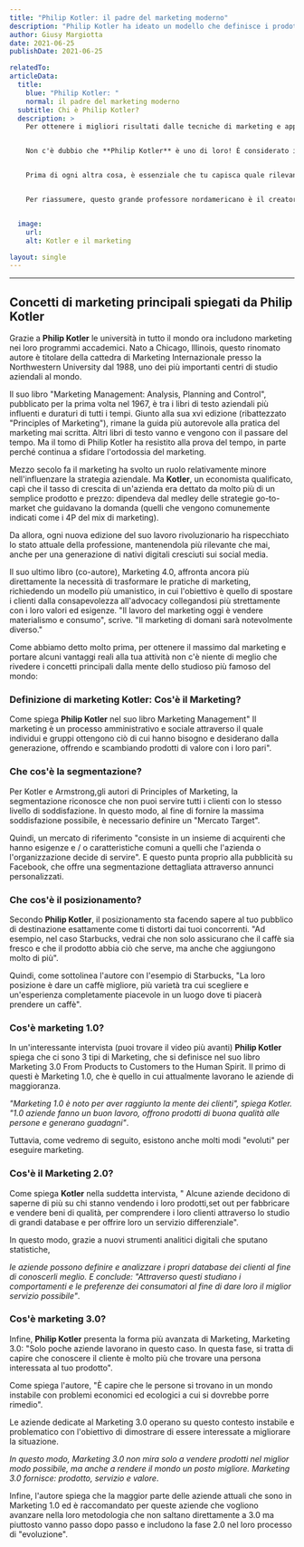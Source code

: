 ```yaml
---
title: "Philip Kotler: il padre del marketing moderno"
description: "Philip Kotler ha ideato un modello che definisce i prodotti solo come un mezzo per soddisfare le diverse esigenze o desideri dei clienti."
author: Giusy Margiotta
date: 2021-06-25
publishDate: 2021-06-25

relatedTo:
articleData:
  title:
    blue: "Philip Kotler: "
    normal: il padre del marketing moderno
  subtitle: Chi è Philip Kotler?
  description: >
    Per ottenere i migliori risultati dalle tecniche di marketing e applicarli alla tua strategia di posizionamento online non c'è niente di meglio che rivedere i concetti e studiare gli autori più importanti di quell'area.


    Non c'è dubbio che **Philip Kotler** è uno di loro! È considerato il "Padre del Marketing Moderno" e ci fornisce importanti lezioni che possono essere applicate alla tua strategia digitale.


    Prima di ogni altra cosa, è essenziale che tu capisca quale rilevanza ha Philip Kotler nel marketing come lo conosciamo oggi.


    Per riassumere, questo grande professore nordamericano è il creatore del Marketing come campo di studio accademico.


  image:
    url:
    alt: Kotler e il marketing

layout: single
---
```


---

## Concetti di marketing principali spiegati da Philip Kotler

Grazie a **Philip Kotler** le università in tutto il mondo ora includono marketing nei loro programmi accademici. Nato a Chicago, Illinois, questo rinomato autore è titolare della cattedra di Marketing Internazionale presso la Northwestern University dal 1988, uno dei più importanti centri di studio aziendali al mondo.

Il suo libro "Marketing Management: Analysis, Planning and Control", pubblicato per la prima volta nel 1967, è tra i libri di testo aziendali più influenti e duraturi di tutti i tempi. Giunto alla sua xvi edizione (ribattezzato "Principles of Marketing"), rimane la guida più autorevole alla pratica del marketing mai scritta. Altri libri di testo vanno e vengono con il passare del tempo. Ma il tomo di Philip Kotler ha resistito alla prova del tempo, in parte perché continua a sfidare l'ortodossia del marketing.

Mezzo secolo fa il marketing ha svolto un ruolo relativamente minore nell'influenzare la strategia aziendale. Ma **Kotler**, un economista qualificato, capì che il tasso di crescita di un'azienda era dettato da molto più di un semplice prodotto e prezzo: dipendeva dal medley delle strategie go-to-market che guidavano la domanda (quelli che vengono comunemente indicati come i 4P del mix di marketing).

Da allora, ogni nuova edizione del suo lavoro rivoluzionario ha rispecchiato lo stato attuale della professione, mantenendola più rilevante che mai, anche per una generazione di nativi digitali cresciuti sui social media.

Il suo ultimo libro (co-autore), Marketing 4.0, affronta ancora più direttamente la necessità di trasformare le pratiche di marketing, richiedendo un modello più umanistico, in cui l'obiettivo è quello di spostare i clienti dalla consapevolezza all'advocacy collegandosi più strettamente con i loro valori ed esigenze. "Il lavoro del marketing oggi è vendere materialismo e consumo", scrive. "Il marketing di domani sarà notevolmente diverso."

Come abbiamo detto molto prima, per ottenere il massimo dal marketing e portare alcuni vantaggi reali alla tua attività non c'è niente di meglio che rivedere i concetti principali dalla mente dello studioso più famoso del mondo:

### Definizione di marketing Kotler: Cos'è il Marketing?

Come spiega **Philip Kotler** nel suo libro Marketing Management" Il marketing è un processo amministrativo e sociale attraverso il quale individui e gruppi ottengono ciò di cui hanno bisogno e desiderano dalla generazione, offrendo e scambiando prodotti di valore con i loro pari".

### Che cos'è la segmentazione?

Per Kotler e Armstrong,gli autori di Principles of Marketing, la segmentazione riconosce che non puoi servire tutti i clienti con lo stesso livello di soddisfazione. In questo modo, al fine di fornire la massima soddisfazione possibile, è necessario definire un "Mercato Target".

Quindi, un mercato di riferimento "consiste in un insieme di acquirenti che hanno esigenze e / o caratteristiche comuni a quelli che l'azienda o l'organizzazione decide di servire". E questo punta proprio alla pubblicità su Facebook, che offre una segmentazione dettagliata attraverso annunci personalizzati.

### Che cos'è il posizionamento?

Secondo **Philip Kotler**, il posizionamento sta facendo sapere al tuo pubblico di destinazione esattamente come ti distorti dai tuoi concorrenti. "Ad esempio, nel caso Starbucks, vedrai che non solo assicurano che il caffè sia fresco e che il prodotto abbia ciò che serve, ma anche che aggiungono molto di più".

Quindi, come sottolinea l'autore con l'esempio di Starbucks, "La loro posizione è dare un caffè migliore, più varietà tra cui scegliere e un'esperienza completamente piacevole in un luogo dove ti piacerà prendere un caffè".

### Cos'è marketing 1.0?

In un'interessante intervista (puoi trovare il video più avanti) **Philip Kotler** spiega che ci sono 3 tipi di Marketing, che si definisce nel suo libro Marketing 3.0 From Products to Customers to the Human Spirit. Il primo di questi è Marketing 1.0, che è quello in cui attualmente lavorano le aziende di maggioranza.

*"Marketing 1.0 è noto per aver raggiunto la mente dei clienti", spiega Kotler. "1.0 aziende fanno un buon lavoro, offrono prodotti di buona qualità alle persone e generano guadagni"*.

Tuttavia, come vedremo di seguito, esistono anche molti modi "evoluti" per eseguire marketing.

### Cos'è il Marketing 2.0?

Come spiega **Kotler** nella suddetta intervista, " Alcune aziende decidono di saperne di più su chi stanno vendendo i loro prodotti,set out per fabbricare e vendere beni di qualità, per comprendere i loro clienti attraverso lo studio di grandi database e per offrire loro un servizio differenziale".

In questo modo, grazie a nuovi strumenti analitici digitali che sputano statistiche,

*le aziende possono definire e analizzare i propri database dei clienti al fine di conoscerli meglio. E conclude: "Attraverso questi studiano i comportamenti e le preferenze dei consumatori al fine di dare loro il miglior servizio possibile"*.

### Cos'è marketing 3.0?

Infine, **Philip Kotler** presenta la forma più avanzata di Marketing, Marketing 3.0: "Solo poche aziende lavorano in questo caso. In questa fase, si tratta di capire che conoscere il cliente è molto più che trovare una persona interessata al tuo prodotto".

Come spiega l'autore, "È capire che le persone si trovano in un mondo instabile con problemi economici ed ecologici a cui si dovrebbe porre rimedio".

Le aziende dedicate al Marketing 3.0 operano su questo contesto instabile e problematico con l'obiettivo di dimostrare di essere interessate a migliorare la situazione.

*In questo modo, Marketing 3.0 non mira solo a vendere prodotti nel miglior modo possibile, ma anche a rendere il mondo un posto migliore. Marketing 3.0 fornisce: prodotto, servizio e valore*.

Infine, l'autore spiega che la maggior parte delle aziende attuali che sono in Marketing 1.0 ed è raccomandato per queste aziende che vogliono avanzare nella loro metodologia che non saltano direttamente a 3.0 ma piuttosto vanno passo dopo passo e includono la fase 2.0 nel loro processo di "evoluzione".